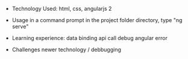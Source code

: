 * Technology Used: 
html, css, angularjs 2

* Usage
in a command prompt in the project folder directory, type
"ng serve"

* Learning experience:
data binding
api call
debug angular error

* Challenges
newer technology / debbugging 